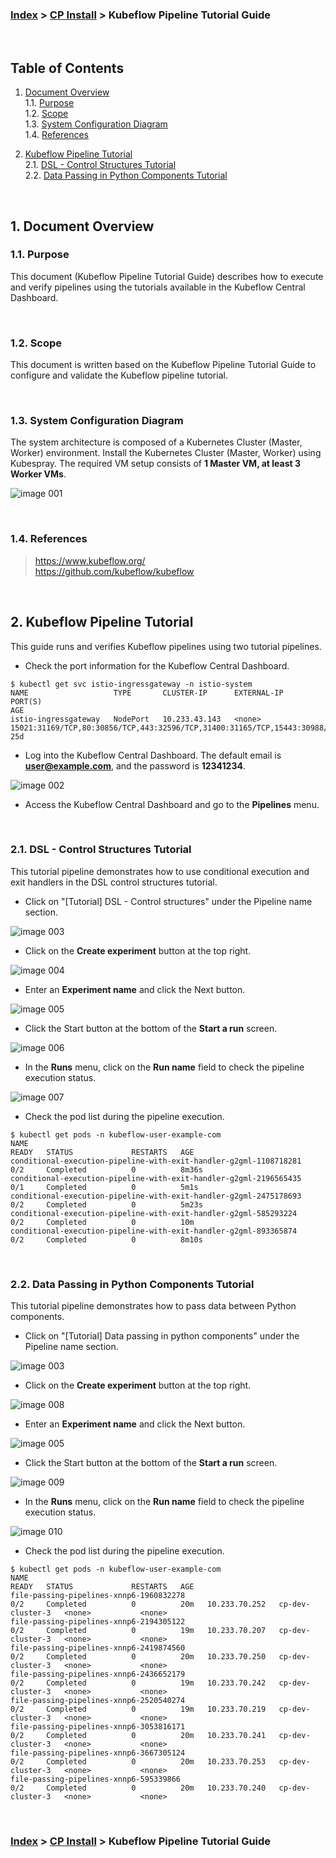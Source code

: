 ### [Index](https://github.com/K-PaaS/cp-guide-eng/blob/master/README.md) > [CP Install](https://github.com/K-PaaS/cp-guide-eng/blob/master/install-guide/Readme.md) > Kubeflow Pipeline Tutorial Guide

<br>

## Table of Contents

1. [Document Overview](#1)  
  1.1. [Purpose](#1.1)  
  1.2. [Scope](#1.2)  
  1.3. [System Configuration Diagram](#1.3)  
  1.4. [References](#1.4)  

2. [Kubeflow Pipeline Tutorial](#2)  
  2.1. [DSL - Control Structures Tutorial](#2.1)  
  2.2. [Data Passing in Python Components Tutorial](#2.2)  

<br>

## <div id='1'> 1. Document Overview

### <div id='1.1'> 1.1. Purpose
This document (Kubeflow Pipeline Tutorial Guide) describes how to execute and verify pipelines using the tutorials available in the Kubeflow Central Dashboard.

<br>

### <div id='1.2'> 1.2. Scope
This document is written based on the Kubeflow Pipeline Tutorial Guide to configure and validate the Kubeflow pipeline tutorial.

<br>

### <div id='1.3'> 1.3. System Configuration Diagram
The system architecture is composed of a Kubernetes Cluster (Master, Worker) environment.
Install the Kubernetes Cluster (Master, Worker) using Kubespray.
The required VM setup consists of **1 Master VM, at least 3 Worker VMs**.

![image 001]

<br>

### <div id='1.4'> 1.4. References
> https://www.kubeflow.org/  
> https://github.com/kubeflow/kubeflow  

<br>

## <div id='2'> 2. Kubeflow Pipeline Tutorial
This guide runs and verifies Kubeflow pipelines using two tutorial pipelines.

- Check the port information for the Kubeflow Central Dashboard.
```
$ kubectl get svc istio-ingressgateway -n istio-system
NAME                   TYPE       CLUSTER-IP      EXTERNAL-IP   PORT(S)                                                                      AGE
istio-ingressgateway   NodePort   10.233.43.143   <none>        15021:31169/TCP,80:30856/TCP,443:32596/TCP,31400:31165/TCP,15443:30988/TCP   25d
```

- Log into the Kubeflow Central Dashboard. The default email is **user@example.com**, and the password is **12341234**.

![image 002]

- Access the Kubeflow Central Dashboard and go to the **Pipelines** menu.

<br>

### <div id='2.1'> 2.1. DSL - Control Structures Tutorial
This tutorial pipeline demonstrates how to use conditional execution and exit handlers in the DSL control structures tutorial.

- Click on "[Tutorial] DSL - Control structures" under the Pipeline name section.

![image 003]

- Click on the **Create experiment** button at the top right.

![image 004]

- Enter an **Experiment name** and click the Next button.

![image 005]

- Click the Start button at the bottom of the **Start a run** screen.

![image 006]

- In the **Runs** menu, click on the **Run name** field to check the pipeline execution status.

![image 007]

- Check the pod list during the pipeline execution.
```
$ kubectl get pods -n kubeflow-user-example-com
NAME                                                                READY   STATUS             RESTARTS   AGE
conditional-execution-pipeline-with-exit-handler-g2gml-1108718281   0/2     Completed          0          8m36s
conditional-execution-pipeline-with-exit-handler-g2gml-2196565435   0/1     Completed          0          5m1s
conditional-execution-pipeline-with-exit-handler-g2gml-2475178693   0/2     Completed          0          5m23s
conditional-execution-pipeline-with-exit-handler-g2gml-585293224    0/2     Completed          0          10m
conditional-execution-pipeline-with-exit-handler-g2gml-893365874    0/2     Completed          0          8m10s
```

<br>

### <div id='2.2'> 2.2. Data Passing in Python Components Tutorial
This tutorial pipeline demonstrates how to pass data between Python components.

- Click on "[Tutorial] Data passing in python components" under the Pipeline name section.

![image 003]

- Click on the **Create experiment** button at the top right.

![image 008]

- Enter an **Experiment name** and click the Next button.

![image 005]

- Click the Start button at the bottom of the **Start a run** screen.

![image 009]

- In the **Runs** menu, click on the **Run name** field to check the pipeline execution status.

![image 010]

- Check the pod list during the pipeline execution.
```
$ kubectl get pods -n kubeflow-user-example-com
NAME                                                                READY   STATUS             RESTARTS   AGE
file-passing-pipelines-xnnp6-1960832278                             0/2     Completed          0          20m   10.233.70.252   cp-dev-cluster-3   <none>           <none>
file-passing-pipelines-xnnp6-2194305122                             0/2     Completed          0          19m   10.233.70.207   cp-dev-cluster-3   <none>           <none>
file-passing-pipelines-xnnp6-2419874560                             0/2     Completed          0          20m   10.233.70.250   cp-dev-cluster-3   <none>           <none>
file-passing-pipelines-xnnp6-2436652179                             0/2     Completed          0          19m   10.233.70.242   cp-dev-cluster-3   <none>           <none>
file-passing-pipelines-xnnp6-2520540274                             0/2     Completed          0          19m   10.233.70.219   cp-dev-cluster-3   <none>           <none>
file-passing-pipelines-xnnp6-3053816171                             0/2     Completed          0          20m   10.233.70.241   cp-dev-cluster-3   <none>           <none>
file-passing-pipelines-xnnp6-3667305124                             0/2     Completed          0          20m   10.233.70.253   cp-dev-cluster-3   <none>           <none>
file-passing-pipelines-xnnp6-595339866                              0/2     Completed          0          20m   10.233.70.240   cp-dev-cluster-3   <none>           <none>
```

<br>

[image 001]:images/standalone-v1.2.png

[image 002]:images/kubeflow-login.png
[image 003]:images/kubeflow-pipelines.png

[image 004]:images/kubeflow-pipelines-dsl-001.png
[image 005]:images/kubeflow-pipelines-dsl-002.png
[image 006]:images/kubeflow-pipelines-dsl-003.png
[image 007]:images/kubeflow-pipelines-dsl-004.png

[image 008]:images/kubeflow-pipelines-python-001.png
[image 009]:images/kubeflow-pipelines-python-002.png
[image 010]:images/kubeflow-pipelines-python-003.png

### [Index](https://github.com/K-PaaS/cp-guide-eng/blob/master/README.md) > [CP Install](https://github.com/K-PaaS/cp-guide-eng/blob/master/install-guide/Readme.md) > Kubeflow Pipeline Tutorial Guide